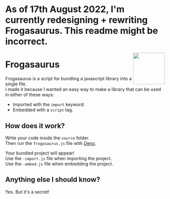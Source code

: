 # As of 17th August 2022, I'm currently redesigning + rewriting Frogasaurus. This readme might be incorrect.

<img align="right" height="100" src="http://todepond.com/IMG/Frogasaurus@0.25x.png">

# Frogasaurus
Frogasaurus is a script for bundling a javascript library into a single file.<br>
I made it because I wanted an easy way to make a library that can be used in either of these ways:
* Imported with the `import` keyword.
* Embedded with a `script` tag.

## How does it work?
Write your code inside the `source` folder.<br>
Then run the `frogasaurus.js` file with [Deno](https://deno.land).<br>

Your bundled project will appear!<br>
Use the `-import.js` file when importing the project.<br>
Use the `-embed.js` file when embedding the project.

## Anything else I should know?
Yes. But it's a secret!
